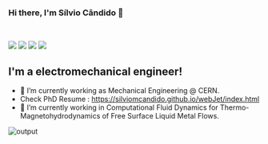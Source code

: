 ### Hi there, I'm Sílvio Cândido 👋
<br />

[<img src="https://img.shields.io/badge/googlescholar-4285F4?&style=for-the-badge&logo=googlescholar&logoColor=white">](https://scholar.google.com/citations?user=SdNOWvEAAAAJ&hl=pt-PT)
[<img src="https://img.shields.io/static/v1.svg?&style=for-the-badge&logo=ResearchGate&label=&message=ResearchGate&logoColor=white&color=green">](https://www.researchgate.net/profile/Silvio-Candido)
[<img src="https://img.shields.io/badge/linkedin-0A66C2?&style=for-the-badge&logo=linkedin">](https://www.linkedin.com/in/silviomrcandido/)
[<img src="https://img.shields.io/badge/orcid-A6CE39?&style=for-the-badge&logo=orcid&logoColor=white">](https://orcid.org/0000-0002-4176-1178)

## I'm a electromechanical engineer!

- 🔭 I’m currently working as Mechanical Engineering @ CERN.
-  Check PhD Resume : https://silviomcandido.github.io/webJet/index.html
- 🌱 I’m currently working in Computational Fluid Dynamics for Thermo-Magnetohydrodynamics of Free Surface Liquid Metal Flows.


![output](https://github.com/silviomcandido/silviomcandido/assets/55400288/f08ef379-7349-439c-bd96-bc6b54715afa)


<br />

<!--
**smrcandido/smrcandido** is a ✨ _special_ ✨ repository because its `README.md` (this file) appears on your GitHub profile.

Here are some ideas to get you started:

- 🔭 I’m currently working on ...
- 🌱 I’m currently learning ...
- 👯 I’m looking to collaborate on ...
- 🤔 I’m looking for help with ...
- 💬 Ask me about ...
- 📫 How to reach me: ...
- 😄 Pronouns: ...
- ⚡ Fun fact: ...
-->

